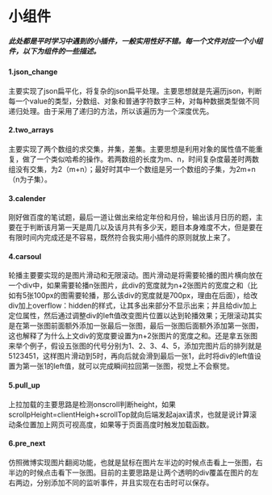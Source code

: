 # 小组件
##### 此处都是平时学习中遇到的小插件，一般实用性好不错。每一个文件对应一个小组件，以下为组件的一些描述。
#### 1.json_change
 
主要实现了json扁平化，将复杂的json扁平处理。主要思想就是先遍历json，判断每一个value的类型，分数组、对象和普通字符数字三种，对每种数据类型做不同递归处理。由于采用了递归的方法，所以该遍历为一个深度优先。

#### 2.two_arrays

主要实现了两个数组的求交集，并集，差集。主要思想是利用对象的属性值不能重复，做了一个类似哈希的操作。若两数组的长度为m、n，时间复杂度最差时两数组没有交集，为2（m+n）；最好时其中一个数组是另一个数组的子集，为2m+n（n为子集）。

#### 3.calender

刚好做百度的笔试题，最后一道让做出来给定年份和月份，输出该月日历的题，主要在于判断该月第一天是周几以及该月共有多少天，题目本身难度不大，但是要在有限时间内完成还是不容易，既然符合我实用小插件的原则就放上来了。

#### 4.carsoul

轮播主要要实现的是图片滑动和无限滚动。图片滑动是将需要轮播的图片横向放在一个div中，如果需要轮播n张图片，此div的宽度就为n+2张图片的宽度之和（比如有5张100px的图需要轮播，那么该div的宽度就是700px，理由在后面），给改div加上overflow：hidden的样式，让其多出来部分不显示出来；并且给div加上定位属性，然后通过调整div的left值改变图片位置以达到轮播效果；无限滚动其实是在第一张图前面额外添加一张最后一张图，最后一张图后面额外添加第一张图，这也解释了为什么上文div的宽度要设置为n+2张图片的宽度之和。还是拿五张图来举个例子，假设五张图的代号分别为1、2、3、4、5，添加完图片后的排列就是5123451，这样图片滑动到5时，再向后就会滑到最后一张1，此时将div的left值设置为第一张1的left值，就可以完成瞬间拉回第一张图，视觉上不会察觉。

#### 5.pull_up

上拉加载的主要思路是检测onscroll判断height，如果scrollpHeight=clientHeigh+scrollTop就向后端发起ajax请求，也就是说计算滚动条位置加上网页可视高度，如果等于页面高度时触发加载函数。

#### 6.pre_next

仿照微博实现图片翻阅功能，也就是鼠标在图片左半边的时候点击看上一张图，右半边的时候点击看下一张图。目前的主要思路是让两个透明的div覆盖在图片的左右两边，分别添加不同的监听事件，并且实现在右击时可以保存。
